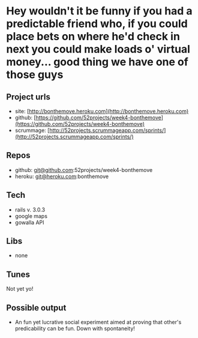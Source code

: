 Hey wouldn't it be funny if you had a predictable friend who, if you could place bets on where he'd check in next you could make loads o' virtual money... good thing we have one of those guys
================================

Project urls
-------------------------

* site: [http://bonthemove.heroku.com](http://bonthemove.heroku.com)
* github: [https://github.com/52projects/week4-bonthemove](https://github.com/52projects/week4-bonthemove)
* scrummage: [http://52projects.scrummageapp.com/sprints/](http://52projects.scrummageapp.com/sprints/)

Repos
-------------------------

* github: git@github.com:52projects/week4-bonthemove
* heroku: git@heroku.com:bonthemove

Tech
-------------------------

* rails v. 3.0.3
* google maps
* gowalla API

Libs
-------------------------

* none

Tunes
-------------------------

Not yet yo!

Possible output
-------------------------

* An fun yet lucrative social experiment aimed at proving that other's predicability can be fun.  Down with spontaneity! 